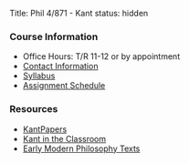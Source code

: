 Title: Phil 4/871 - Kant
status: hidden

### Course Information ###

- Office Hours: T/R 11-12 or by appointment
- [Contact Information](|filename|/pages/Contact.md)
- [Syllabus](|filename|/pdfs/871kant/KantSyllabus.pdf)
- [Assignment Schedule](|filename|/pages/871Assignments.md)

### Resources ###

- [KantPapers](http://kantpapers.org)
- [Kant in the Classroom](http://www.manchester.edu/kant/Home/index.htm)
- [Early Modern Philosophy Texts](http://earlymoderntexts.com)
<!-- - [Supplementary Readings](|filename|/pages/KantReadings.md) -->